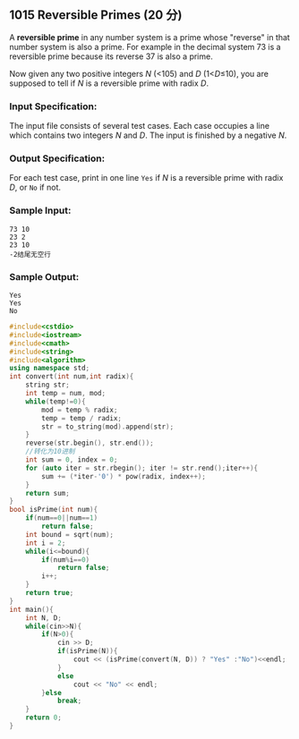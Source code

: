 ## 1015 Reversible Primes (20 分)

A **reversible prime** in any number system is a prime whose "reverse" in that number system is also a prime. For example in the decimal system 73 is a reversible prime because its reverse 37 is also a prime.

Now given any two positive integers *N* (<105) and *D* (1<*D*≤10), you are supposed to tell if *N* is a reversible prime with radix *D*.

### Input Specification:

The input file consists of several test cases. Each case occupies a line which contains two integers *N* and *D*. The input is finished by a negative *N*.

### Output Specification:

For each test case, print in one line `Yes` if *N* is a reversible prime with radix *D*, or `No` if not.

### Sample Input:

```in
73 10
23 2
23 10
-2结尾无空行
```

### Sample Output:

```out
Yes
Yes
No
```



```C++
#include<cstdio>
#include<iostream>
#include<cmath>
#include<string>
#include<algorithm>
using namespace std;
int convert(int num,int radix){
    string str;
    int temp = num, mod;
    while(temp!=0){
        mod = temp % radix;
        temp = temp / radix;
        str = to_string(mod).append(str);
    }
    reverse(str.begin(), str.end());
    //转化为10进制
    int sum = 0, index = 0;
    for (auto iter = str.rbegin(); iter != str.rend();iter++){
        sum += (*iter-'0') * pow(radix, index++);
    }
    return sum;
}
bool isPrime(int num){
    if(num==0||num==1)
        return false;
    int bound = sqrt(num);
    int i = 2;
    while(i<=bound){
        if(num%i==0)
            return false;
        i++;
    }
    return true;
}
int main(){
    int N, D;
    while(cin>>N){
        if(N>0){
            cin >> D;
            if(isPrime(N)){
                cout << (isPrime(convert(N, D)) ? "Yes" :"No")<<endl;
            }
            else
                cout << "No" << endl;
        }else
            break;
    }
    return 0;
}
```

